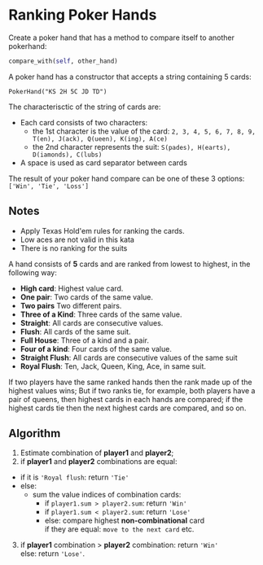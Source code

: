 # Ranking Poker Hands
Create a poker hand that has a method to compare itself to another pokerhand:

```python
compare_with(self, other_hand)
```
 A poker hand has a constructor that accepts a string containing 5 cards:

`PokerHand("KS 2H 5C JD TD")`

The characterisctic of the string of cards are:
- Each card consists of two characters:
    - the 1st character is the value of the card: `2, 3, 4, 5, 6, 7, 8, 9, T(en), J(ack), Q(ueen), K(ing), A(ce)`
    - the 2nd character represents the suit: `S(pades), H(earts), D(iamonds), C(lubs)`
- A space is used as card separator between cards

The result of your poker hand compare can be one of these 3 options: <br>
`['Win', 'Tie', 'Loss']` <br>

## Notes
- Apply Texas Hold'em rules for ranking the cards.
- Low aces are not valid in this kata
- There is no ranking for the suits

A hand consists of **5** cards and are ranked from lowest to highest, in the following
way:
- **High card**: Highest value card.
- **One pair**: Two cards of the same value.
- **Two pairs** Two different pairs.
- **Three of a Kind**: Three cards of the same value.
- **Straight**: All cards are consecutive values.
- **Flush**: All cards of the same suit.
- **Full House**: Three of a kind and a pair.
- **Four of a kind**: Four cards of the same value.
- **Straight Flush**: All cards are consecutive values of the same suit
- **Royal Flush**: Ten, Jack, Queen, King, Ace, in same suit.

If two players have the same ranked hands then the rank made up of the highest values wins;
But if two ranks tie, for example, both players have a pair of queens, then highest cards in each hands are compared; if the highest cards tie then the next highest cards are compared, and so on.

## Algorithm
1. Estimate combination of **player1** and **player2**; <br>
1. if **player1** and **player2** combinations are equal: <br>
- if it is `'Royal flush`: return `'Tie'`
- else:
    - sum the value indices of combination cards:
        - if `player1.sum > player2.sum`: return `'Win'`
        - if `player1.sum < player2.sum`: return `'Lose'`
        - else: compare highest **non-combinational** card <br>
        if they are equal: `move to the next card` etc.
3. if **player1** combination > **player2** combination: return `'Win'` <br>
else: return `'Lose'`.








